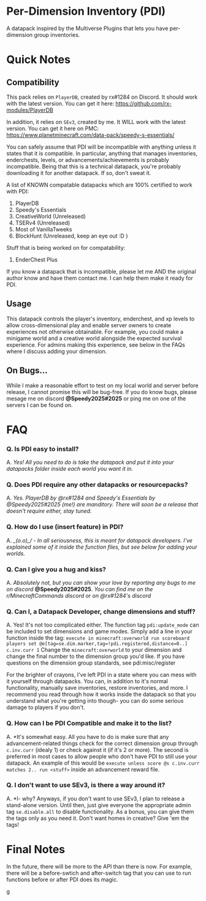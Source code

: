 # Per-Dimension Inventory (PDI)
A datapack inspired by the Multiverse Plugins that lets you have per-dimension group inventories.


# Quick Notes

## Compatibility
This pack relies on `PlayerDB`, created by rx#1284 on Discord. It should work with the latest version.
You can get it here: https://github.com/rx-modules/PlayerDB

In addition, it relies on `SEv3`, created by me. It WILL work with the latest version.
You can get it here on PMC: https://www.planetminecraft.com/data-pack/speedy-s-essentials/

You can safely assume that PDI will be incompatible with anything unless it states that it is compatible. In particular, anything that manages inventories, enderchests, levels, or advancements/achievements is probably incompatible. Being that this is a technical datapack, you're probably downloading it for another datapack. If so, don't sweat it.

A list of KNOWN compatable datapacks which are 100% certified to work with PDI:
1. PlayerDB
2. Speedy's Essentials
3. CreativeWorld (Unreleased)
4. TSERv4 (Unreleased)
5. Most of VanillaTweeks
6. BlockHunt (Unreleased, keep an eye out :D )


Stuff that is being worked on for compatability:
1. EnderChest Plus

If you know a datapack that is incompatible, please let me AND the original author know and have them contact me. I can help them make it ready for PDI.


## Usage
This datapack controls the player's inventory, enderchest, and xp levels to allow cross-dimensional play and enable server owners to create experiences not otherwise obtainable. For example, you could make a minigame world and a creative world alongside the expected survival experience. For admins making this experience, see below in the FAQs where I discuss adding your dimension.


## On Bugs...
While I make a reasonable effort to test on my local world and server before release, I cannot promise this will be bug-free. If you do know bugs, please mesage me on discord **@Speedy2025#2025** or ping me on one of the servers I can be found on.


# FAQ
### Q. Is PDI easy to install?

A. *Yes! All you need to do is take the datapack and put it into your datapacks folder inside each world you want it in.*

### Q. Does PDI require any other datapacks or resourcepacks?

A. *Yes. PlayerDB by @rx#1284 and Speedy's Essentials by @Speedy2025#2025 (me!) are manditory. There will soon be a release that doesn't require either, stay tuned.*

### Q. How do I use (insert feature) in PDI?

A. *\_(o.o)_/ - In all seriousness, this is meant for datapack developers. I've explained some of it inside the function files, but see below for adding your worlds.*

### Q. Can I give you a hug and kiss?

A. *Absolutely not, but you can show your love by reporting any bugs to me on discord* **@Speedy2025#2025**. *You can find me on the r/MinecraftCommands discord or on @rx#1284's discord*

### Q. Can I, a Datapack Developer, change dimensions and stuff?

A. Yes! It's not too complicated either. The function tag `pdi:update_mode` can be included to set dimensions and game modes. Simply add a line in your function inside the tag:
`execute in minecraft:overworld run scoreboard players set @e[tag=se.dim.marker,tag=!pdi.registered,distance=0..] c.inv.curr 1`
Change the `minecraft:overworld` to your dimension and change the final number to the dimension group you'd like. If you have questions on the dimension group standards, see pdi:misc/register

For the brighter of crayons, I've left PDI in a state where you can mess with it yourself through datapacks. You can, in addition to it's normal functionality, manually save inventories, restore inventories, and more. I recommend you read through how it works inside the datapack so that you understand what you're getting into though- you can do some serious damage to players if you don't.

### Q. How can I be PDI Compatible and make it to the list?
A. *It's somewhat easy. All you have to do is make sure that any advancement-related things check for the correct dimension group through `c.inv.curr` (idealy 1) or check against it (if it's 2 or more). The second is preferred in most cases to allow people who don't have PDI to still use your datapack. An example of this would be `execute unless score @s c.inv.curr matches 2.. run <stuff>` inside an advancement reward file.

### Q. I don't want to use SEv3, is there a way around it?
A. *I- why? Anyways, if you don't want to use SEv3, I plan to release a stand-alone version. Until then, just give everyone the appropriate admin tag `se.disable.all` to disable functionality. As a bonus, you can give them the tags only as you need it. Don't want homes in creative? Give 'em the tags!



# Final Notes
In the future, there will be more to the API than there is now. For example, there will be a before-swtich and after-switch tag that you can use to run functions before or after PDI does its magic. 

g